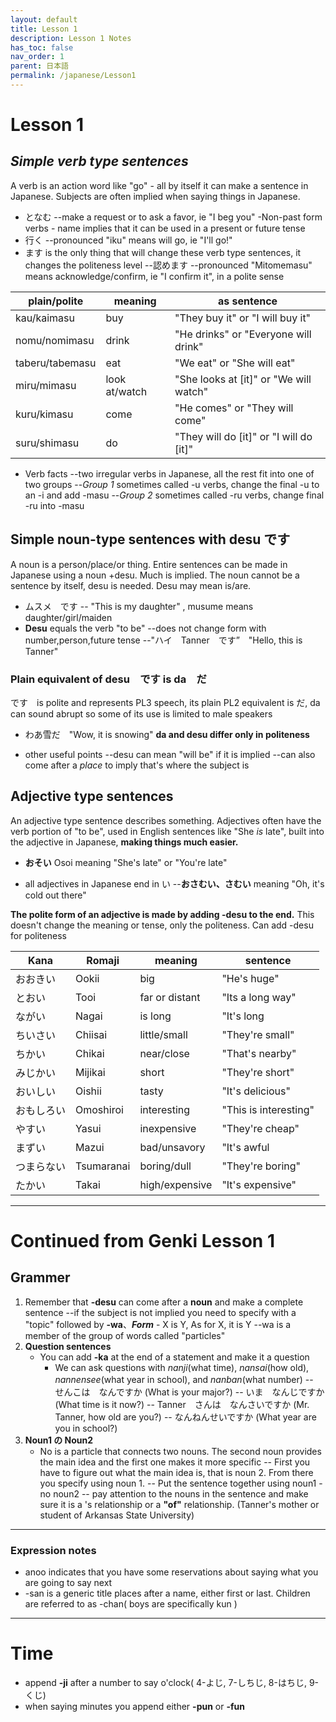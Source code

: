 ```yaml
---
layout: default
title: Lesson 1
description: Lesson 1 Notes
has_toc: false
nav_order: 1
parent: 日本語
permalink: /japanese/Lesson1
---
```


# Lesson 1
## _Simple verb type sentences_


A verb is an action word like "go" - all by itself it can make a sentence in Japanese. Subjects are often implied when saying things in Japanese.

- となむ
--make a request or to ask a favor, ie "I beg you"
-Non-past form verbs - name implies that it can be used in a present or future tense 
- 行く
--pronounced "iku" means will go, ie "I'll go!"
- ます is the only thing that will change these verb type sentences, it changes the politeness level
--認めます
--pronounced "Mitomemasu" means acknowledge/confirm, ie "I confirm it", in a polite sense

| plain/polite | meaning | as sentence
| ------ | ------ | ----- 
| kau/kaimasu | buy | "They buy it" or "I will buy it" 
| nomu/nomimasu | drink | "He drinks" or "Everyone will drink"
| taberu/tabemasu | eat | "We eat" or "She will eat"
| miru/mimasu | look at/watch | "She looks at [it]" or "We will watch"
| kuru/kimasu | come | "He comes" or "They will come"
| suru/shimasu | do | "They will do [it]" or "I will do [it]"

- Verb facts
--two irregular verbs in Japanese, all the rest fit into one of two groups
--_Group 1_ sometimes called -u verbs, change the final -u to an -i and add -masu
--_Group 2_ sometimes called -ru verbs, change final -ru into -masu

## Simple noun-type sentences with desu です
A noun is a person/place/or thing. Entire sentences can be made in Japanese using a noun +desu. Much is implied. The noun cannot be a sentence by itself, desu is needed. Desu may mean 
is/are.

- ムスメ　です
-- "This is my daughter" , musume means daughter/girl/maiden
- **Desu** equals the verb "to be"
--does not change form with number,person,future tense
--"ハイ　Tanner　です”　"Hello, this is Tanner"

### Plain equivalent of desu　です is da　だ

です　is polite and represents PL3 speech, its plain PL2 equivalent is だ, da can sound abrupt so some of its use is limited to male speakers
 - わあ雪だ　"Wow, it is snowing"
**da and desu differ only in politeness**

- other useful points
--desu can mean "will be" if it is implied
--can also come after a _place_ to imply that's where the subject is

## Adjective type sentences
An adjective type sentence describes something. Adjectives often have the verb portion of "to be", used in English sentences like "She *is* late", built into the adjective in Japanese, 
**making things much easier.**
- **おそい** Osoi meaning "She's late" or "You're late"


- all adjectives in Japanese end in い
--**おさむい、さむい** meaning "Oh, it's cold out there"


**The polite form of an adjective is made by adding -desu to the end.** This doesn't change the meaning or tense, only the politeness. Can add -desu for politeness




| Kana | Romaji | meaning　| sentence
| ------ | ------ | ----- | ------
| おおきい | Ookii | big | "He's huge"
| とおい | Tooi| far or distant|"Its a long way"
| ながい | Nagai | is long | "It's long
| ちいさい| Chiisai | little/small | "They're small"
| ちかい | Chikai | near/close |  "That's nearby"
| みじかい | Mijikai | short | "They're short"
| おいしい | Oishii | tasty | "It's delicious"
| おもしろい| Omoshiroi | interesting | "This is interesting"
| やすい | Yasui | inexpensive | "They're cheap"
| まずい | Mazui | bad/unsavory | "It's awful
| つまらない | Tsumaranai| boring/dull | "They're boring"
| たかい| Takai | high/expensive | "It's expensive"

----

# Continued from Genki Lesson 1
## Grammer
1. Remember that __-desu__ can come after a __noun__ and make a complete sentence
--if the subject is not implied you need to specify with a "topic" followed by __-wa__、***Form*** - X is Y, As for X, it is Y
--wa is a member of the group of words called "particles"
2. __Question sentences__
    - You can add __-ka__ at the end of a statement and make it a question
        - We can ask questions with _nanji_(what time), _nansai_(how old), _nannensee_(what year in school), and _nanban_(what number)
    --　せんこは　なんですか (What is your major?)
    -- いま　なんじですか (What time is it now?)
    -- Tanner　さんは　なんさいですか (Mr. Tanner, how old are you?)
    -- なんねんせいですか (What year are you in school?)
3. __Noun1 の Noun2__
    - No is a particle that connects two nouns. The second noun provides the main idea and the first one makes it more specific
-- First you have to figure out what the main idea is, that is noun 2. From there you specify using noun 1.
-- Put the sentence together using noun1 -no noun2
-- pay attention to the nouns in the sentence and make sure it is a 's relationship or a __"of"__ relationship. (Tanner's mother or student of Arkansas State University)
---
### Expression notes
   - anoo indicates that you have some reservations about saying what you are going to say next
   - -san is a generic title places after a name, either first or last. Children are referred to as -chan( boys are specifically kun )

___
# Time
- append __-ji__ after a number to say o'clock( 4-よじ, 7-しちじ, 8-はちじ, 9-くじ)
- when saying minutes you append either __-pun__ or __-fun__ 










